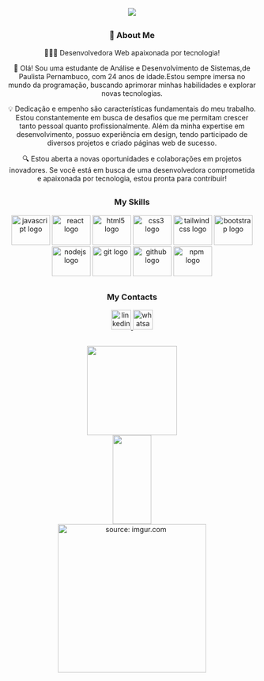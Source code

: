 <p align="center">
  <a href="https://github.com/Danielebds"><img src="https://readme-typing-svg.herokuapp.com/?lines=Developer+Full Stack&font=Fira%20Code&center=true&width=440&height=45&color=%23F729AEFF&size=35"></a>
</p>

##

<div align="center">
  <h3>🌟 About Me</h3>
  <p>🚀👩‍💻 Desenvolvedora Web apaixonada por tecnologia!</p>
  <p>🌟 Olá! Sou uma estudante de Análise e Desenvolvimento de Sistemas,de Paulista Pernambuco, com 24 anos de idade.Estou sempre imersa no mundo da programação, buscando aprimorar minhas habilidades e explorar novas tecnologias.</p>
  <p>💡 Dedicação e empenho são características fundamentais do meu trabalho. Estou constantemente em busca de desafios que me permitam crescer tanto pessoal quanto profissionalmente. Além da minha expertise em desenvolvimento, possuo experiência em design, tendo participado de diversos projetos e criado páginas web de sucesso.</p>
  <p>🔍 Estou aberta a novas oportunidades e colaborações em projetos inovadores. Se você está em busca de uma desenvolvedora comprometida e apaixonada por tecnologia, estou pronta para contribuir!</p>
</div>

##

<div align="center">
<h3> My Skills</h3>

<div align="center">
  <img src="https://cdn.jsdelivr.net/gh/devicons/devicon/icons/javascript/javascript-original.svg" height="60" width="78" alt="javascript logo"  />
  <img src="https://cdn.jsdelivr.net/gh/devicons/devicon/icons/react/react-original.svg" height="60" width="78" alt="react logo"  />
  <img src="https://cdn.jsdelivr.net/gh/devicons/devicon/icons/html5/html5-original.svg" height="60" width="78" alt="html5 logo"  />
  <img src="https://cdn.jsdelivr.net/gh/devicons/devicon/icons/css3/css3-original.svg" height="60" width="78" alt="css3 logo"  />
  <img src="https://cdn.jsdelivr.net/gh/devicons/devicon/icons/tailwindcss/tailwindcss-original.svg" height="60" width="78" alt="tailwindcss logo"  />
  <img src="https://cdn.jsdelivr.net/gh/devicons/devicon/icons/bootstrap/bootstrap-original.svg" height="60" width="78" alt="bootstrap logo"  />
  <img src="https://cdn.jsdelivr.net/gh/devicons/devicon/icons/nodejs/nodejs-original.svg" height="60" width="78" alt="nodejs logo"  />
  <img src="https://cdn.jsdelivr.net/gh/devicons/devicon/icons/git/git-original.svg" height="60" width="78" alt="git logo"  />
  <img src="https://img.icons8.com/ios-filled/50/ffffff/github.png" height="60" width="78" alt="github logo" />

  <img src="https://cdn.jsdelivr.net/gh/devicons/devicon/icons/npm/npm-original-wordmark.svg" height="60" width="78" alt="npm logo"  />
</div>

##

<div align="center">  
<h3> My Contacts </h3>

<div align="center">
  <a href="https://www.linkedin.com/in/danielebds/" target="_blank">
    <img src="https://img.shields.io/static/v1?message=LinkedIn&logo=linkedin&label=&color=0077B5&logoColor=white&labelColor=&style=for-the-badge" height="40" alt="linkedin logo"  />
  </a>
   <a href="https://wa.me/5581991553247" target="_blank">
    <img src="https://img.shields.io/static/v1?message=Whatsapp&logo=whatsapp&label=&color=25D366&logoColor=white&labelColor=&style=for-the-badge" height="40" alt="whatsapp logo"  />
  </a>
</div>

##


<div align="center">
    <img height="180em" width="60%" src="https://github-readme-stats.vercel.app/api?username=Danielebds&theme=great-gatsby&show_icons=true">
    <a href="https://github.com/Danielebds">
    <img height="180em" width="39.5%" src="https://github-readme-stats.vercel.app/api/top-langs/?username=Danielebds&layout=compact&theme=great-gatsby&langs_count=16">
    </a>
    <picture>
        <source srcset="https://github-readme-stats.vercel.app/api?username=Danielebds&show_icons=true&theme=dark" media="(prefers-color-scheme: dark)"/>
    </picture>
</div>

<div align="center">
   <img src="https://i.imgur.com/A6uiN0R.gif" title="source: imgur.com" height="300px">
</div>
